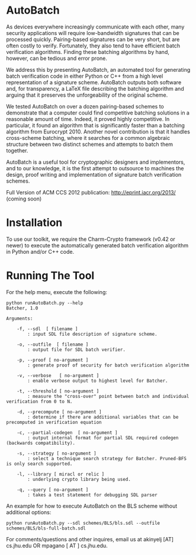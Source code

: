 AutoBatch
=========

As devices everywhere increasingly communicate with each other, many security applications will require low-bandwidth signatures that can be processed quickly. Pairing-based signatures can be very short, but are often costly to verify. Fortunately, they also tend to have efficient batch verification algorithms. Finding these batching algorithms by hand, however, can be tedious and error prone.

We address this by presenting AutoBatch, an automated tool for generating batch verification code in either Python or C++ from a high level representation of a signature scheme. AutoBatch outputs both software and, for transparency, a LaTeX file describing the batching algorithm and arguing that it preserves the unforgeability of the original scheme.

We tested AutoBatch on over a dozen pairing-based schemes to demonstrate that a computer could find competitive batching solutions in a reasonable amount of time. Indeed, it proved highly competitive. In particular, it found an algorithm that is significantly faster than a batching algorithm from Eurocrypt 2010. Another novel contribution is that it handles cross-scheme batching, where it searches for a common algebraic structure between two distinct schemes and attempts to batch them together.

AutoBatch is a useful tool for cryptographic designers and implementors, and to our knowledge, it is the first attempt to outsource to machines the design, proof writing and implementation of signature batch verification schemes.

Full Version of ACM CCS 2012 publication: http://eprint.iacr.org/2013/ (coming soon)

Installation
============

To use our toolkit, we require the Charm-Crypto framework (v0.42 or newer) to execute the automatically generated batch verification algorithm in Python and/or C++ code.

Running The Tool
================

For the help menu, execute the following:

	python runAutoBatch.py --help
	Batcher, 1.0 
	
	Arguments: 
	
		-f, --sdl  [ filename ]
			: input SDL file description of signature scheme.
	
		-o, --outfile  [ filename ]
			: output file for SDL batch verifier.
	
		-p, --proof [ no-argument ]
			: generate proof of security for batch verification algorithm
	
		-v, --verbose   [ no-argument ]
			: enable verbose output to highest level for Batcher.
	
		-t, --threshold [ no-argument ]
			: measure the "cross-over" point between batch and individual verification from 0 to N.
	
		-d, --precompute [ no-argument ]
			: determine if there are additional variables that can be precomputed in verification equation
	
		-c, --partial-codegen  [ no-argument ]
			: output internal format for partial SDL required codegen (backwards compatibility).
	
		-s, --strategy [ no-argument ]
			: select a technique search strategy for Batcher. Pruned-BFS is only search supported.
	
		-l, --library [ miracl or relic ]
			: underlying crypto library being used.
	
		-q, --query [ no-argument ]
			: takes a test statement for debugging SDL parser
	

An example for how to execute AutoBatch on the BLS scheme without additional options:

	python runAutoBatch.py --sdl schemes/BLS/bls.sdl --outfile schemes/BLS/bls-full-batch.sdl

For comments/questions and other inquires, email us at akinyelj [AT] cs.jhu.edu OR mpagano [ AT ] cs.jhu.edu.

